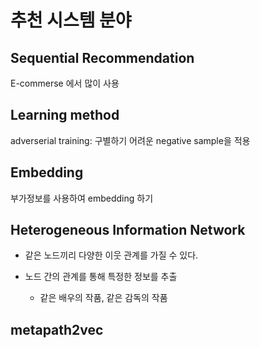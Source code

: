 # 추천 시스템 분야

## Sequential Recommendation

E-commerse 에서 많이 사용

## Learning method

adverserial training: 구별하기 어려운 negative sample을 적용

## Embedding

부가정보를 사용하여 embedding 하기

## Heterogeneous Information Network

- 같은 노드끼리 다양한 이웃 관계를 가질 수 있다.

- 노드 간의 관계를 통해 특정한 정보를 추출

  - 같은 배우의 작품, 같은 감독의 작품

## metapath2vec
